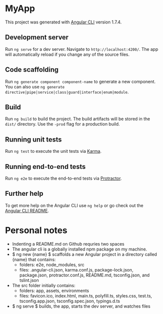 # MyApp

This project was generated with [Angular CLI](https://github.com/angular/angular-cli) version 1.7.4.

## Development server

Run `ng serve` for a dev server. Navigate to `http://localhost:4200/`. The app will automatically reload if you change any of the source files.

## Code scaffolding

Run `ng generate component component-name` to generate a new component. You can also use `ng generate directive|pipe|service|class|guard|interface|enum|module`.

## Build

Run `ng build` to build the project. The build artifacts will be stored in the `dist/` directory. Use the `-prod` flag for a production build.

## Running unit tests

Run `ng test` to execute the unit tests via [Karma](https://karma-runner.github.io).

## Running end-to-end tests

Run `ng e2e` to execute the end-to-end tests via [Protractor](http://www.protractortest.org/).

## Further help

To get more help on the Angular CLI use `ng help` or go check out the [Angular CLI README](https://github.com/angular/angular-cli/blob/master/README.md).

# Personal notes
- Indenting a README.md on Github requries two spaces
- The angular cli is a globally installed npm package on my machine.
- $ ng new {name} $ scaffolds a new Angular project in a directory called {name} that contains:  
  - folders: e2e, node_modules, src
  - files: .angular-cli.json, karma.conf.js, package-lock.json, package.json, protractor.conf.js, README.md, tsconfig.json, and tslint.json
- The src folder initially contains:
  - folders: app, assets, environments
  - files: favicon.ico, index.html, main.ts, polyfill.ts, styles.css, test.ts, tsconfig.app.json, tsconfig.spec.json, typings.d.ts
- $ ng serve $ builds, the app, starts the dev server, and watches files